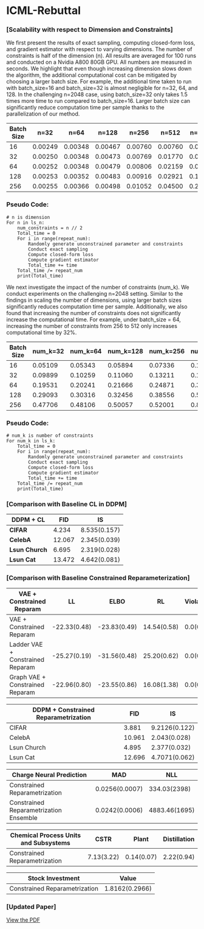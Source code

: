 # ICML-Rebuttal

### [Scalability with respect to Dimension and Constraints]

We first present the results of exact sampling, computing closed-form loss, and gradient estimator with respect to varying dimensions. The number of constraints is half of the dimension (n). All results are averaged for 100 runs and conducted on a Nvidia A800 80GB GPU. All numbers are measured in seconds. We highlight that even though increasing dimension slows down the algorithm, the additional computational cost can be mitigated by choosing a larger batch size. For example, the additional time taken to run with batch_size=16 and batch_size=32 is almost negligible for n=32, 64, and 128. In the challenging n=2048 case, using batch_size=32 only takes 1.5 times more time to run compared to batch_size=16. Larger batch size can significantly reduce computation time per sample thanks to the parallelization of our method.

| Batch Size | n=32   | n=64   | n=128  | n=256  | n=512  | n=1024 | n=2048 |
|------------|--------|--------|--------|--------|--------|--------|--------|
| 16         | 0.00249| 0.00348| 0.00467| 0.00760| 0.00760| 0.04843| 0.20515|
| 32         | 0.00250| 0.00348| 0.00473| 0.00769| 0.01770| 0.06266| 0.31654|
| 64         | 0.00252| 0.00348| 0.00479| 0.00806| 0.02159| 0.09138| 0.46224|
| 128        | 0.00253| 0.00352| 0.00483| 0.00916| 0.02921| 0.13943| 0.78970|
| 256        | 0.00255| 0.00366| 0.00498| 0.01052| 0.04500| 0.23699| 1.24126|

### Pseudo Code:
```
# n is dimension
For n in ls_n:
    num_constraints = n // 2
    Total_time = 0
    For i in range(repeat_num):
        Randomly generate unconstrained parameter and constraints
        Conduct exact sampling
        Compute closed-form loss
        Compute gradient estimator
        Total_time += time
    Total_time /= repeat_num
    print(Total_time)
```

We next investigate the impact of the number of constraints (num_k). We conduct experiments on the challenging n=2048 setting. Similar to the findings in scaling the number of dimensions, using larger batch sizes significantly reduces computation time per sample. Additionally, we also found that increasing the number of constraints does not significantly increase the computational time. For example, under batch_size = 64, increasing the number of constraints from 256 to 512 only increases computational time by 32%.

| Batch Size | num_k=32 | num_k=64 | num_k=128 | num_k=256 | num_k=512 | num_k=1024 |
|------------|----------|----------|-----------|-----------|-----------|------------|
| 16         | 0.05109  | 0.05343  | 0.05894   | 0.07336   | 0.10885   | 0.20515    |
| 32         | 0.09899  | 0.10259  | 0.11060   | 0.13211   | 0.18119   | 0.31654    |
| 64         | 0.19531  | 0.20241  | 0.21666   | 0.24871   | 0.32935   | 0.46224    |
| 128        | 0.29093  | 0.30316  | 0.32456   | 0.38556   | 0.52796   | 0.78970    |
| 256        | 0.47706  | 0.48106  | 0.50057   | 0.52001   | 0.84375   | 1.24126    |

### Pseudo Code:
```
# num_k is number of constraints
For num_k in ls_k:
    Total_time = 0
    For i in range(repeat_num):
        Randomly generate unconstrained parameter and constraints
        Conduct exact sampling
        Compute closed-form loss
        Compute gradient estimator
        Total_time += time
    Total_time /= repeat_num
    print(Total_time)
```

### [Comparison with Baseline CL in DDPM]
| **DDPM + CL** | **FID**  | **IS**          |
|---------------|----------|-----------------|
| **CIFAR**     | 4.234    | 8.535(0.157)    |
| **CelebA**    | 12.067   | 2.345(0.039)    |
| **Lsun Church** | 6.695  | 2.319(0.028)    |
| **Lsun Cat**    | 13.472 | 4.642(0.081)    |


### [Comparison with Baseline Constrained Reparameterization]

| VAE + Constrained Reparam             | LL           | ELBO          | RL           | Violation |
| -                                     | -            | -             | -            | -         |
| VAE + Constrained Reparam             | -22.33(0.48) | -23.83(0.49)  | 14.54(0.58)  | 0.0(0.0)   |
| Ladder VAE + Constrained Reparam      | -25.27(0.19) | -31.56(0.48)  | 25.20(0.62)  | 0.0(0.0)   |
| Graph VAE + Constrained Reparam       | -22.96(0.80) | -23.55(0.86)  | 16.08(1.38)  | 0.0(0.0)   |

| **DDPM + Constrained Reparametrization** | **FID**  | **IS**            |
|-|-|-|
| CIFAR                                    | 3.881   | 9.2126(0.122)     |
| CelebA                                   | 10.961  | 2.043(0.028)      |
| Lsun Church                              | 4.895   | 2.377(0.032)      |
| Lsun Cat                                 | 12.696  | 4.7071(0.062)     |

| **Charge Neural Prediction**             | **MAD**         | **NLL**           |
|-|-|-|
| Constrained Reparametrization           | 0.0256(0.0007)  | 334.03(2398)      |
| Constrained Reparametrization Ensemble  | 0.0242(0.0006)  | 4883.46(1695)     |

| **Chemical Process Units and Subsystems** | **CSTR**    | **Plant**     | **Distillation** |
|-|-|-|-|
| Constrained Reparametrization            | 7.13(3.22) | 0.14(0.07)    | 2.22(0.94)       |

| **Stock Investment**           | **Value**         |
|-|-|
| Constrained Reparametrization  | 1.8162(0.2966)    |



### [Updated Paper]
[View the PDF](updated_paper.pdf)









